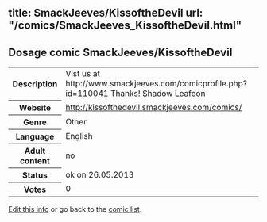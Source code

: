 title: SmackJeeves/KissoftheDevil
url: "/comics/SmackJeeves_KissoftheDevil.html"
---
Dosage comic SmackJeeves/KissoftheDevil
-----------------------------------------

<p id="msg"></p>
<script type="text/javascript">
if (window.location.search === '?edit_info_mail=sent_ok') {
  var elem = document.getElementById("msg");
  elem.innerHTML = 'Edited information sucessfully sent for review, which is usually done daily. Thanks!';
  elem.className = 'ok';
}
</script>
<table class="comicinfo">
<tr>
<th>Description</th><td>Vist us at http://www.smackjeeves.com/comicprofile.php?id=110041 Thanks! Shadow Leafeon</td>
</tr>
<tr>
<th>Website</th><td><a href="http://kissofthedevil.smackjeeves.com/comics/">http://kissofthedevil.smackjeeves.com/comics/</a></td>
</tr>
<tr>
<th>Genre</th><td>Other</td>
</tr>
<tr>
<th>Language</th><td>English</td>
</tr>
<tr>
<th>Adult content</th><td>no</td>
</tr>
<tr>
<th>Status</th><td>ok on 26.05.2013</td>
</tr>
<tr>
<th>Votes</th><td>0</td>
</tr>
</table>

[Edit this info](SmackJeeves_KissoftheDevil_edit.html) or go back to the [comic list](../comic-index.html).
